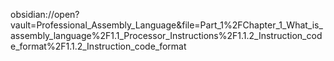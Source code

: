 obsidian://open?vault=Professional_Assembly_Language&file=Part_1%2FChapter_1_What_is_assembly_language%2F1.1_Processor_Instructions%2F1.1.2_Instruction_code_format%2F1.1.2_Instruction_code_format

